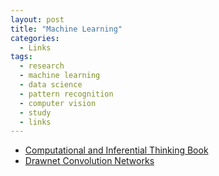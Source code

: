 ```yaml
---
layout: post
title: "Machine Learning"
categories:
  - Links
tags:
  - research
  - machine learning
  - data science
  - pattern recognition
  - computer vision
  - study
  - links
---
```


* [Computational and Inferential Thinking Book](https://ds8.gitbooks.io/textbook/content/index.html)
* [Drawnet Convolution Networks](http://people.csail.mit.edu/torralba/research/drawCNN/drawNet.html)
